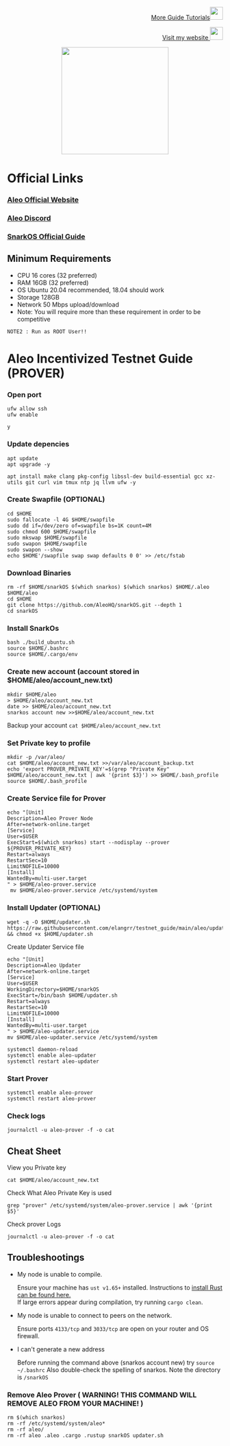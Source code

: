 <p style="font-size:14px" align="right">
<a href="https://github.com/elangrr/testnet_guide" target="_blank">More Guide Tutorials<img src="https://avatars.githubusercontent.com/u/34649601?v=4" width="30"/></a>
</p>

<p style="font-size:14px" align="right">
<a href="https://indonode.dev/" target="_blank">Visit my website <img src="https://avatars.githubusercontent.com/u/34649601?v=4" width="30"/></a>
</p>

<p align="center">
 <img height="250" height="auto" src="https://camo.githubusercontent.com/973307a6c53e7088805c6fabbde538c8242f5ce8bbd4b0937b176b4e6df87b69/68747470733a2f2f63646e2e616c656f2e6f72672f736e61726b6f732f62616e6e65722e706e67">
</p>

# Official Links
### [Aleo Official Website](https://www.aleo.org/)
### [Aleo Discord](https://discord.gg/aleohq)
### [SnarkOS Official Guide](https://github.com/AleoHQ/snarkOS)

## Minimum Requirements 
- CPU	16 cores (32 preferred)
- RAM	16GB (32 preferred)
- OS	Ubuntu 20.04 recommended, 18.04 should work
- Storage	128GB
- Network	50 Mbps upload/download
- Note:	You will require more than these requirement in order to be competitive

`NOTE2 : Run as ROOT User!!`

# Aleo Incentivized Testnet Guide (PROVER)

### Open port 
```
ufw allow ssh
ufw enable
```
`y`

### Update depencies
```
apt update
apt upgrade -y
```
```
apt install make clang pkg-config libssl-dev build-essential gcc xz-utils git curl vim tmux ntp jq llvm ufw -y
```

### Create Swapfile (OPTIONAL)
```
cd $HOME
sudo fallocate -l 4G $HOME/swapfile
sudo dd if=/dev/zero of=swapfile bs=1K count=4M
sudo chmod 600 $HOME/swapfile
sudo mkswap $HOME/swapfile
sudo swapon $HOME/swapfile
sudo swapon --show
echo $HOME'/swapfile swap swap defaults 0 0' >> /etc/fstab
```

### Download Binaries
```
rm -rf $HOME/snarkOS $(which snarkos) $(which snarkos) $HOME/.aleo $HOME/aleo
cd $HOME
git clone https://github.com/AleoHQ/snarkOS.git --depth 1
cd snarkOS
```

### Install SnarkOs
```
bash ./build_ubuntu.sh
source $HOME/.bashrc
source $HOME/.cargo/env
```

### Create new account (account stored in $HOME/aleo/account_new.txt)
```
mkdir $HOME/aleo
> $HOME/aleo/account_new.txt
date >> $HOME/aleo/account_new.txt
snarkos account new >>$HOME/aleo/account_new.txt
```
Backup your account `cat $HOME/aleo/account_new.txt`

### Set Private key to profile
```
mkdir -p /var/aleo/
cat $HOME/aleo/account_new.txt >>/var/aleo/account_backup.txt
echo 'export PROVER_PRIVATE_KEY'=$(grep "Private Key" $HOME/aleo/account_new.txt | awk '{print $3}') >> $HOME/.bash_profile
source $HOME/.bash_profile
```

### Create Service file for Prover
```
echo "[Unit]
Description=Aleo Prover Node
After=network-online.target
[Service]
User=$USER
ExecStart=$(which snarkos) start --nodisplay --prover ${PROVER_PRIVATE_KEY}
Restart=always
RestartSec=10
LimitNOFILE=10000
[Install]
WantedBy=multi-user.target
" > $HOME/aleo-prover.service
 mv $HOME/aleo-prover.service /etc/systemd/system
 ```
 
### Install Updater (OPTIONAL)
```
wget -q -O $HOME/updater.sh https://raw.githubusercontent.com/elangrr/testnet_guide/main/aleo/updater.sh && chmod +x $HOME/updater.sh
```
Create Updater Service file
```
echo "[Unit]
Description=Aleo Updater
After=network-online.target
[Service]
User=$USER
WorkingDirectory=$HOME/snarkOS
ExecStart=/bin/bash $HOME/updater.sh
Restart=always
RestartSec=10
LimitNOFILE=10000
[Install]
WantedBy=multi-user.target
" > $HOME/aleo-updater.service
mv $HOME/aleo-updater.service /etc/systemd/system
```
```
systemctl daemon-reload
systemctl enable aleo-updater
systemctl restart aleo-updater
```
### Start Prover
```
systemctl enable aleo-prover
systemctl restart aleo-prover
```
### Check logs
```
journalctl -u aleo-prover -f -o cat
```

## Cheat Sheet

View you Private key
```
cat $HOME/aleo/account_new.txt
```

Check What Aleo Private Key is used
```
grep "prover" /etc/systemd/system/aleo-prover.service | awk '{print $5}'
```

Check prover Logs
```
journalctl -u aleo-prover -f -o cat
```

## Troubleshootings

- My node is unable to compile.

  Ensure your machine has `ust v1.65+` installed. Instructions to [install Rust can be found here.](https://www.rust-lang.org/tools/install)  
  If large errors appear during compilation, try running `cargo clean`.
 
- My node is unable to connect to peers on the network.

  Ensure ports `4133/tcp` and `3033/tcp` are open on your router and OS firewall.

- I can't generate a new address

  Before running the command above (snarkos account new) try `source ~/.bashrc`
  Also double-check the spelling of snarkos. Note the directory is `/snarkOS`
  
### Remove Aleo Prover ( WARNING! THIS COMMAND WILL REMOVE ALEO FROM YOUR MACHINE! )
```
rm $(which snarkos)
rm -rf /etc/systemd/system/aleo*
rm -rf aleo/
rm -rf aleo .aleo .cargo .rustup snarkOS updater.sh
```
